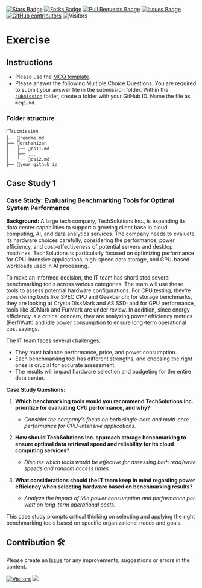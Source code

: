 <a href="https://github.com/drshahizan/computer-system/stargazers"><img src="https://img.shields.io/github/stars/drshahizan/computer-system" alt="Stars Badge"/></a>
<a href="https://github.com/drshahizan/computer-system/network/members"><img src="https://img.shields.io/github/forks/drshahizan/computer-system" alt="Forks Badge"/></a>
<a href="https://github.com/drshahizan/computer-system/pulls"><img src="https://img.shields.io/github/issues-pr/drshahizan/computer-system" alt="Pull Requests Badge"/></a>
<a href="https://github.com/drshahizan/computer-system"><img src="https://img.shields.io/github/issues/drshahizan/computer-system" alt="Issues Badge"/></a>
<a href="https://github.com/drshahizan/computer-system/graphs/contributors"><img alt="GitHub contributors" src="https://img.shields.io/github/contributors/drshahizan/computer-system?color=2b9348"></a>
![Visitors](https://api.visitorbadge.io/api/visitors?path=https%3A%2F%2Fgithub.com%2Fdrshahizan%2Fcomputer-system&labelColor=%23d9e3f0&countColor=%23697689&style=flat)

# Exercise

## Instructions
- Please use the [MCQ template](mcq_template.md).
- Please answer the following Multiple Choice Questions. You are required to submit your answer file in the submission folder. Within the [`submission`](submission/) folder, create a folder with your GitHub ID. Name the file as `mcq1.md`.

### Folder structure

```
🗂️submission
├── 📄readme.md
├── 📁drshahizan
│   ├── 📄cs11.md
│   ├── ...
│   └── 📄cs12.md
├── 📁your github id
```
## Case Study 1

### Case Study: Evaluating Benchmarking Tools for Optimal System Performance

**Background:**
A large tech company, TechSolutions Inc., is expanding its data center capabilities to support a growing client base in cloud computing, AI, and data analytics services. The company needs to evaluate its hardware choices carefully, considering the performance, power efficiency, and cost-effectiveness of potential servers and desktop machines. TechSolutions is particularly focused on optimizing performance for CPU-intensive applications, high-speed data storage, and GPU-based workloads used in AI processing.

To make an informed decision, the IT team has shortlisted several benchmarking tools across various categories. The team will use these tools to assess potential hardware configurations. For CPU testing, they’re considering tools like SPEC CPU and Geekbench; for storage benchmarks, they are looking at CrystalDiskMark and AS SSD; and for GPU performance, tools like 3DMark and FurMark are under review. In addition, since energy efficiency is a critical concern, they are analyzing power efficiency metrics (Perf/Watt) and idle power consumption to ensure long-term operational cost savings.

The IT team faces several challenges:
- They must balance performance, price, and power consumption.
- Each benchmarking tool has different strengths, and choosing the right ones is crucial for accurate assessment.
- The results will impact hardware selection and budgeting for the entire data center.

**Case Study Questions:**

1. **Which benchmarking tools would you recommend TechSolutions Inc. prioritize for evaluating CPU performance, and why?**
   - *Consider the company’s focus on both single-core and multi-core performance for CPU-intensive applications.*

2. **How should TechSolutions Inc. approach storage benchmarking to ensure optimal data retrieval speed and reliability for its cloud computing services?**
   - *Discuss which tools would be effective for assessing both read/write speeds and random access times.*

3. **What considerations should the IT team keep in mind regarding power efficiency when selecting hardware based on benchmarking results?**
   - *Analyze the impact of idle power consumption and performance per watt on long-term operational costs.* 

This case study prompts critical thinking on selecting and applying the right benchmarking tools based on specific organizational needs and goals.

## Contribution 🛠️
Please create an [Issue](https://github.com/drshahizan/computer-system/issues) for any improvements, suggestions or errors in the content.

[![Visitors](https://api.visitorbadge.io/api/visitors?path=https%3A%2F%2Fgithub.com%2Fdrshahizan&labelColor=%23697689&countColor=%23555555&style=plastic)](https://visitorbadge.io/status?path=https%3A%2F%2Fgithub.com%2Fdrshahizan)
![](https://hit.yhype.me/github/profile?user_id=81284918)


